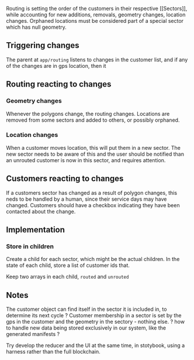 Routing is setting the order of the customers in their respective [[Sectors]], while accounting for new additions, removals, geometry changes, location changes.  Orphaned locations must be considered part of a special sector which has null geometry.

## Triggering changes
The parent at `app/routing` listens to changes in the customer list, and if any of the changes are in gps location, then it

## Routing reacting to changes
### Geometry changes
Whenever the polygons change, the routing changes.  Locations are removed from some sectors and added to others, or possibly orphaned.


### Location changes
When a customer moves location, this will put them in a new sector.  The new sector needs to be aware of this and the user should be notified than an unrouted customer is now in this sector, and requires attention.

## Customers reacting to changes
If a customers sector has changed as a result of polygon changes, this neds to be handled by a human, since their service days may have changed.  Customers should have a checkbox indicating they have been contacted about the change.

## Implementation
### Store in children
Create a child for each sector, which might be the actual children.
In the state of each child, store a list of customer ids that.

Keep two arrays in each child, `routed` and `unrouted` 

## Notes
The customer object can find itself in the sector it is included in, to determine its next cycle ?
Customer membership in a sector is set by the gps in the customer and the geometry in the sectory - nothing else.
? how to handle new data being stored exclusively in our system, like the generated manifests ?

Try develop the reducer and the UI at the same time, in stotybook, using a harness rather than the full blockchain.